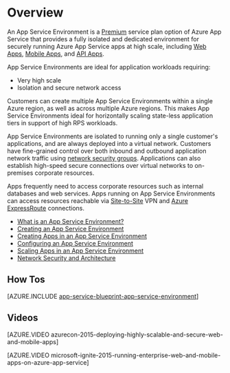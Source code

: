 <properties 
	pageTitle="Azure App Service Environment" 
	description="Learn how App Service work" 
	keywords="app service environment, azure app service environment"
	services="app-service" 
	documentationCenter="" 
	authors="yochay" 
	manager="wpickett" 
	editor=""/>

<tags 
	ms.service="app-service" 
	ms.workload="na" 
	ms.tgt_pltfrm="na" 
	ms.devlang="na" 
	ms.topic="article" 
	ms.date="02/18/2016" 
	ms.author="stefsch"/>

# Overview

An App Service Environment is a [Premium][PremiumTier] service plan option of Azure App Service that provides a fully isolated and dedicated environment for securely running Azure App Service apps at high scale, including [Web Apps][WebApps], [Mobile Apps][MobileApps], and [API Apps][APIApps].  

App Service Environments are ideal for application workloads requiring:

- Very high scale
- Isolation and secure network access

Customers can create multiple App Service Environments within a single Azure region, as well as across multiple Azure regions.  This makes App Service Environments ideal for horizontally scaling state-less application tiers in support of high RPS workloads.

App Service Environments are isolated to running only a single customer's applications, and are always deployed into a virtual network.  Customers have fine-grained control over both inbound and outbound application network traffic using [network security groups][NetworkSecurityGroups].  Applications can also establish high-speed secure connections over virtual networks to on-premises corporate resources.

Apps frequently need to access corporate resources such as internal databases and web services.  Apps running on App Service Environments can access resources reachable via [Site-to-Site][SiteToSite] VPN and [Azure ExpressRoute][ExpressRoute] connections.

* [What is an App Service Environment?](../app-service-web/app-service-app-service-environment-intro.md)
* [Creating an App Service Environment](../app-service-web/app-service-web-how-to-create-an-app-service-environment.md)
* [Creating Apps in an App Service Environment](../app-service-web/app-service-web-how-to-create-a-web-app-in-an-ase.md)
* [Configuring an App Service Environment](../app-service-web/app-service-web-configure-an-app-service-environment.md) 
* [Scaling Apps in an App Service Environment](../app-service-web/app-service-web-scale-a-web-app-in-an-app-service-environment.md)
* [Network Security and Architecture](../app-service-web/app-service-app-service-environment-network-architecture-overview.md)

## How Tos

[AZURE.INCLUDE [app-service-blueprint-app-service-environment](../../includes/app-service-blueprint-app-service-environment.md)]


## Videos
[AZURE.VIDEO azurecon-2015-deploying-highly-scalable-and-secure-web-and-mobile-apps]

[AZURE.VIDEO microsoft-ignite-2015-running-enterprise-web-and-mobile-apps-on-azure-app-service]


<!-- LINKS -->
[PremiumTier]: http://azure.microsoft.com/pricing/details/app-service/
[WebApps]: http://azure.microsoft.com/documentation/articles/app-service-web-overview/
[MobileApps]: http://azure.microsoft.com/documentation/articles/app-service-mobile-value-prop-preview/
[APIApps]: http://azure.microsoft.com/documentation/articles/app-service-api-apps-why-best-platform/
[NetworkSecurityGroups]: https://azure.microsoft.com/documentation/articles/virtual-networks-nsg/
[SiteToSite]: https://azure.microsoft.com/documentation/articles/vpn-gateway-site-to-site-create/
[ExpressRoute]: http://azure.microsoft.com/services/expressroute/
